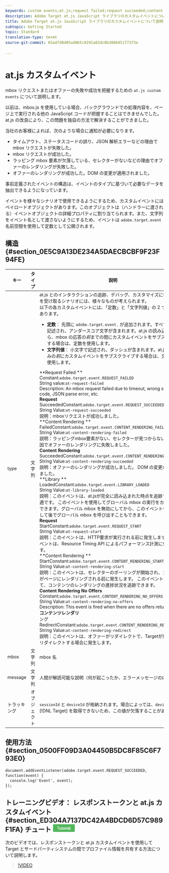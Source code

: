 ```yaml
---
keywords: custom events;at.js;request failed;request succeeded;content rendering failed;content rendering succeeded;library loaded;request start;content rendering start;content rendering no offers;content rendering rediret
description: Adobe Target at.js JavaScript ライブラリのカスタムイベントについて説明します。
title: Adobe Target at.js JavaScript ライブラリのカスタムイベントについて説明します。
subtopic: Getting Started
topic: Standard
translation-type: tm+mt
source-git-commit: 65a4fd0d05ad065c9291a83dc0b3066451f7373e

---
```



# at.js カスタムイベント

mbox リクエストまたはオファーの失敗や成功を把握するための `at.js custom events` について説明します。

以前は、mbox.js を使用している場合、バックグラウンドでの処理内容を、ページ上で実行される他の JavaScript コードが把握することはできませんでした。at.js の改良により、この問題を独自の方法で解決することができました。

当社のお客様によれば、次のような場合に通知が必要になります。

* タイムアウト、ステータスコードの誤り、JSON 解析エラーなどの理由で mbox リクエストが失敗した。
* mbox リクエストが成功した。
* ラッピング mbox 要素が欠落している、セレクターがないなどの理由でオファーのレンダリングが失敗した。
* オファーのレンダリングが成功した。DOM の変更が適用されました。

事前定義されたイベントの構造は、イベントのタイプに基づいて必要なデータを抽出できるようになっています。

イベントを様々なシナリオで使用できるようにするため、カスタムイベントにはペイロードオブジェクトがあります。このオブジェクトは（ハンドラーに渡される）イベントオブジェクトの詳細プロパティに割り当てられます。また、文字列をイベント名として渡さないようにするため、イベントは `adobe.target.event` 名前空間を使用して定数として公開されます。

## 構造 {#section_0E5C9A13DE234A5DAECBCBF9F23F94FE}

| キー | タイプ | 説明 |
|--- |--- |--- |
| type | 文字列 | at.js とのインタラクションの追跡、デバッグ、カスタマイズに役立つ通知を受け取るシナリオには、様々なものが考えられます。<br>以下の各カスタムイベントには、「定数」と「文字列値」の 2 つの形式があります。<ul><li>**定数**： 先頭に `adobe.target.event.` が追加されます。すべて大文字で記述され、アンダースコア文字が含まれます。at.js の読み込みの&#x200B;*後*&#x200B;から、mbox の応答の&#x200B;*前*&#x200B;までの間にカスタムイベントをサブスクライブする場合は、定数を使用します。</li><li>**文字列値**： 小文字で記述され、ダッシュが含まれます。at.js の読み込みの&#x200B;*前*&#x200B;にカスタムイベントをサブスクライブする場合は、文字列値を使用します。</li></ul>**Request Failed **<br>Constant:`adobe.target.event.REQUEST_FAILED`<br>String value:`at-request-failed`<br>Description: An mbox request failed due to timeout, wrong status code, JSON parse error, etc.<br>**Request**<br>SucceededConstant:`adobe.target.event.REQUEST_SUCCEEDED`<br>String Value:`at-request-succeeded`<br>説明：mboxリクエストが成功しました。<br>**Content Rendering **<br>FailedConstant:`adobe.target.event.CONTENT_RENDERING_FAILED`<br>String Value:`at-content-rendering-failed`<br>説明：ラッピングmbox要素がない、セレクターが見つからないなどが原因でオファーのレンダリングに失敗しました。<br>**Content Rendering**<br>SucceededConstant:`adobe.target.event.CONTENT_RENDERING_SUCCEEDED`<br>String Value:`at-content-rendering-succeeded`<br>説明：オファーのレンダリングが成功しました。 DOM の変更が適用されました。<br>**Library **<br>LoadedConstant:`adobe.target.event.LIBRARY_LOADED`<br>String Value:`at-library-loaded`<br>説明：このイベントは、at.jsが完全に読み込まれた時点を追跡するのに最適です。 このイベントを使用してグローバル mbox の実行をカスタマイズできます。グローバル mbox を無効にしてから、このイベントをリッスンして後でグローバル mbox を呼び出すこともできます。<br>**Request**<br>StartConstant:`adobe.target.event.REQUEST_START`<br>String Value:`at-request-start`<br>説明：このイベントは、HTTP要求が実行される前に発生します。 このイベントは、Resource Timing API によるパフォーマンス計測に使用できます。<br>**Content Rendering **<br>StartConstant:`adobe.target.event.CONTENT_RENDERING_START`<br>String Value:`at-content-rendering-start`<br>説明：このイベントは、セレクターのポーリングが開始され、コンテンツがページにレンダリングされる前に発生します。 このイベントを使用して、コンテンツのレンダリングの進捗状況を追跡できます。<br>**Content Rendering No Offers**<br>Constant:`adobe.target.event.CONTENT_RENDERING_NO_OFFERS`<br>String Value:`at-content-rendering-no-offers`<br>Description: This event is fired when there are no offers returned.<br>**コンテンツレンダリ&#x200B;**<br>ングRedirectConstant:`adobe.target.event.CONTENT_RENDERING_REDIRECT`<br>String Value:`at-content-rendering-redirect`<br>説明：このイベントは、オファーがリダイレクトで、Targetが別のURLにリダイレクトする場合に発生します。 |
| mbox | 文字列 | mbox 名 |
| message | 文字列 | 人間が解読可能な説明（何が起こったか、エラーメッセージの内容など）。 |
| トラッキング | オブジェクト | `sessionId` と `deviceId` が格納されます。場合によっては、`deviceId` が [!DNL Target] を取得できないため、この値が欠落することがあります。 |

## 使用方法 {#section_0500FF09D3A04450B5DC8F85C6F793E0}

```
document.addEventListener(adobe.target.event.REQUEST_SUCCEEDED, function(event) { 
  console.log('Event', event); 
});
```

## トレーニングビデオ： レスポンストークンと at.js カスタムイベント{#section_ED304A7137DC42A4BDCD6D57C989F1FA} チュート ![リアルバッジ](/help/assets/tutorial.png)

次のビデオでは、レスポンストークンと at.js カスタムイベントを使用して Target とサードパーティシステムの間でプロファイル情報を共有する方法について説明します。

>[!VIDEO](https://video.tv.adobe.com/v/23253/)